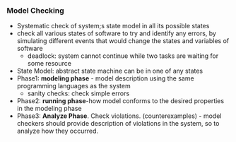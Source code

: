 ### Model Checking

* Systematic check of system;s state model in all its possible states
* check all various states of software to try and identify any errors, by simulating different events that would change the states and variables of software
  * deadlock: system cannot continue while two tasks are  waiting for some resource
* State Model: abstract state machine can be in one of any states
* Phase1: **modeling phase** - model description using the same programming languages as the system
  * sanity checks: check simple errors
* Phase2: **running phase**-how model conforms to the desired properties in the modeling phase
* Phase3: **Analyze Phase**. Check violations. \(counterexamples\) - model checkers should provide description of violations in the system, so to analyze how they occurred. 



